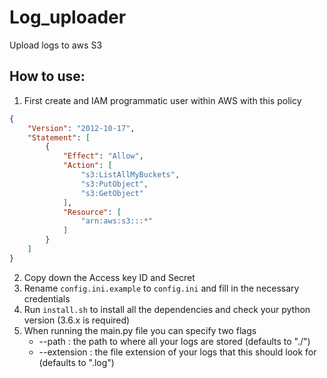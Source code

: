 # Log_uploader

Upload logs to aws S3


## How to use:
1) First create and IAM programmatic user within AWS with this policy
```json
{
    "Version": "2012-10-17",
    "Statement": [
        {
            "Effect": "Allow",
            "Action": [
                "s3:ListAllMyBuckets",
                "s3:PutObject",
                "s3:GetObject"
            ],
            "Resource": [
                "arn:aws:s3:::*"
            ]
        }
    ]
}
```
2) Copy down the Access key ID and Secret
3) Rename `config.ini.example` to `config.ini` and fill in the necessary credentials
4) Run `install.sh` to install all the dependencies and check your python version (3.6.x is required)
5) When running the main.py file you can specify two flags
    -  --path : the path to where all your logs are stored (defaults to "./")
    - --extension : the file extension of your logs that this should look for (defaults to ".log")

